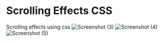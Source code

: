 # Scrolling Effects CSS
 Scrolling effects using css
![Screenshot (3)](https://github.com/Adstar01/Scrolling-Effects-CSS/assets/122376980/2169d205-871a-45ac-a806-b860206b1752)
![Screenshot (4)](https://github.com/Adstar01/Scrolling-Effects-CSS/assets/122376980/defaae67-d77f-4076-b889-1fae6ce05e1a)
![Screenshot (5)](https://github.com/Adstar01/Scrolling-Effects-CSS/assets/122376980/027041b4-487e-4677-b164-996668f45ed2)
